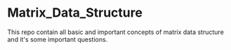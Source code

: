 # Matrix_Data_Structure
This repo contain all basic and important concepts of matrix data structure and it's some important questions.
